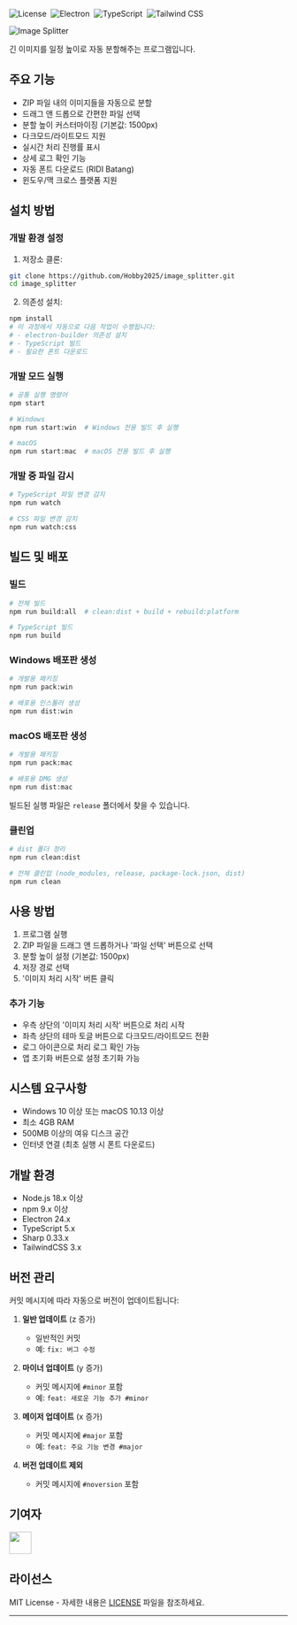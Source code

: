![License](https://img.shields.io/badge/License-MIT-black)&nbsp;
![Electron](https://img.shields.io/badge/Electron-2d2d2f?style=flat&logo=electron&logoColor=fff)&nbsp;
![TypeScript](https://img.shields.io/badge/TypeScript-%23007ACC?style=flat&logo=typescript&logoColor=fff)&nbsp;
![Tailwind CSS](https://img.shields.io/badge/Tailwind%20CSS-%2338B2AC?style=flat&logo=tailwind-css&logoColor=fff)&nbsp;

![Image Splitter](https://github.com/user-attachments/assets/29212479-9284-46c1-a052-3c0c2c91b283)
   
긴 이미지를 일정 높이로 자동 분할해주는 프로그램입니다.

## 주요 기능

- ZIP 파일 내의 이미지들을 자동으로 분할
- 드래그 앤 드롭으로 간편한 파일 선택
- 분할 높이 커스터마이징 (기본값: 1500px)
- 다크모드/라이트모드 지원
- 실시간 처리 진행률 표시
- 상세 로그 확인 기능
- 자동 폰트 다운로드 (RIDI Batang)
- 윈도우/맥 크로스 플랫폼 지원

## 설치 방법

### 개발 환경 설정

1. 저장소 클론:
```bash
git clone https://github.com/Hobby2025/image_splitter.git
cd image_splitter
```

2. 의존성 설치:
```bash
npm install
# 이 과정에서 자동으로 다음 작업이 수행됩니다:
# - electron-builder 의존성 설치
# - TypeScript 빌드
# - 필요한 폰트 다운로드
```

### 개발 모드 실행

```bash
# 공통 실행 명령어
npm start

# Windows
npm run start:win  # Windows 전용 빌드 후 실행

# macOS
npm run start:mac  # macOS 전용 빌드 후 실행
```

### 개발 중 파일 감시
```bash
# TypeScript 파일 변경 감지
npm run watch

# CSS 파일 변경 감지
npm run watch:css
```

## 빌드 및 배포

### 빌드
```bash
# 전체 빌드
npm run build:all  # clean:dist + build + rebuild:platform

# TypeScript 빌드
npm run build
```

### Windows 배포판 생성
```bash
# 개발용 패키징
npm run pack:win

# 배포용 인스톨러 생성
npm run dist:win
```

### macOS 배포판 생성
```bash
# 개발용 패키징
npm run pack:mac

# 배포용 DMG 생성
npm run dist:mac
```

빌드된 실행 파일은 `release` 폴더에서 찾을 수 있습니다.

### 클린업
```bash
# dist 폴더 정리
npm run clean:dist

# 전체 클린업 (node_modules, release, package-lock.json, dist)
npm run clean
```

## 사용 방법

1. 프로그램 실행
2. ZIP 파일을 드래그 앤 드롭하거나 '파일 선택' 버튼으로 선택
3. 분할 높이 설정 (기본값: 1500px)
4. 저장 경로 선택
5. '이미지 처리 시작' 버튼 클릭

### 추가 기능
- 우측 상단의 '이미지 처리 시작' 버튼으로 처리 시작
- 좌측 상단의 테마 토글 버튼으로 다크모드/라이트모드 전환
- 로그 아이콘으로 처리 로그 확인 가능
- 앱 초기화 버튼으로 설정 초기화 가능

## 시스템 요구사항

- Windows 10 이상 또는 macOS 10.13 이상
- 최소 4GB RAM
- 500MB 이상의 여유 디스크 공간
- 인터넷 연결 (최초 실행 시 폰트 다운로드)

## 개발 환경

- Node.js 18.x 이상
- npm 9.x 이상
- Electron 24.x
- TypeScript 5.x
- Sharp 0.33.x
- TailwindCSS 3.x

## 버전 관리

커밋 메시지에 따라 자동으로 버전이 업데이트됩니다:

1. **일반 업데이트** (z 증가)
   - 일반적인 커밋
   - 예: `fix: 버그 수정`

2. **마이너 업데이트** (y 증가)
   - 커밋 메시지에 `#minor` 포함
   - 예: `feat: 새로운 기능 추가 #minor`

3. **메이저 업데이트** (x 증가)
   - 커밋 메시지에 `#major` 포함
   - 예: `feat: 주요 기능 변경 #major`

4. **버전 업데이트 제외**
   - 커밋 메시지에 `#noversion` 포함
  
## 기여자
<a href = "https://github.com/Hobby2025/image_splitter/graphs/contributors">
  <img src = "https://contrib.rocks/image?repo=Hobby2025/image_splitter" height="40"/>
</a>

## 라이선스

MIT License - 자세한 내용은 [LICENSE](LICENSE) 파일을 참조하세요.

---
